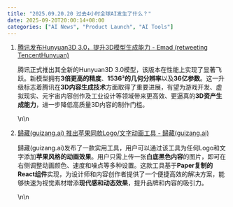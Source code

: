 ```yaml
---
title: "2025.09.20.20 过去4小时全球AI发生了什么？"
date: 2025-09-20T20:00:14+08:00
categories: ["AI News", "Product Launch", "AI Tools"]
---
```


1.  [腾讯发布Hunyuan3D 3.0，提升3D模型生成能力 - Emad (retweeting TencentHunyuan)](https://x.com/EMostaque/status/1969358260726587489)

    腾讯正式推出其全新的Hunyuan3D 3.0模型，该版本在性能上实现了显著飞跃。新模型拥有**3倍更高的精度**、**1536³的几何分辨率**以及**36亿参数**。这一升级标志着腾讯在**3D内容生成技术**方面取得了重要进展，有望为游戏开发、虚拟现实、元宇宙内容创作及工业设计等领域带来更高效、更逼真的**3D资产生成能力**，进一步降低高质量3D内容的制作门槛。

    \n\n
2.  [歸藏(guizang.ai) 推出苹果同款Logo/文字动画工具 - 歸藏(guizang.ai)](https://x.com/op7418/status/1969315725249486969)

    歸藏(guizang.ai)发布了一款实用工具，用户可以通过该工具为任何Logo和文字添加**苹果风格的动画效果**。用户只需上传一张**白底黑色内容**的图片，即可在右侧调整动画颜色、速度和噪点等多种设置。这款工具基于**Paper复制的React组件**实现，为设计师和内容创作者提供了一个便捷高效的解决方案，能够快速为视觉素材增添**现代感和动态效果**，提升品牌和内容的吸引力。

    \n\n